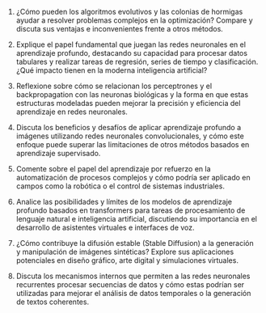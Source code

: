 1. ¿Cómo pueden los algoritmos evolutivos y las colonias de hormigas ayudar a resolver problemas complejos en la optimización? Compare y discuta sus ventajas e inconvenientes frente a otros métodos.

2. Explique el papel fundamental que juegan las redes neuronales en el aprendizaje profundo, destacando su capacidad para procesar datos tabulares y realizar tareas de regresión, series de tiempo y clasificación. ¿Qué impacto tienen en la moderna inteligencia artificial?

3. Reflexione sobre cómo se relacionan los perceptrones y el backpropagation con las neuronas biológicas y la forma en que estas estructuras modeladas pueden mejorar la precisión y eficiencia del aprendizaje en redes neuronales.

4. Discuta los beneficios y desafíos de aplicar aprendizaje profundo a imágenes utilizando redes neuronales convolucionales, y cómo este enfoque puede superar las limitaciones de otros métodos basados en aprendizaje supervisado.

5. Comente sobre el papel del aprendizaje por refuerzo en la automatización de procesos complejos y cómo podría ser aplicado en campos como la robótica o el control de sistemas industriales.

6. Analice las posibilidades y límites de los modelos de aprendizaje profundo basados en transformers para tareas de procesamiento de lenguaje natural e inteligencia artificial, discutiendo su importancia en el desarrollo de asistentes virtuales e interfaces de voz.

7. ¿Cómo contribuye la difusión estable (Stable Diffusion) a la generación y manipulación de imágenes sintéticas? Explore sus aplicaciones potenciales en diseño gráfico, arte digital y simulaciones virtuales.

8. Discuta los mecanismos internos que permiten a las redes neuronales recurrentes procesar secuencias de datos y cómo estas podrían ser utilizadas para mejorar el análisis de datos temporales o la generación de textos coherentes.